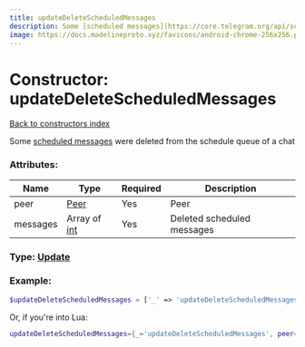 ```yaml
---
title: updateDeleteScheduledMessages
description: Some [scheduled messages](https://core.telegram.org/api/scheduled-messages) were deleted from the schedule queue of a chat
image: https://docs.madelineproto.xyz/favicons/android-chrome-256x256.png
---
```

# Constructor: updateDeleteScheduledMessages  
[Back to constructors index](index.md)



Some [scheduled messages](https://core.telegram.org/api/scheduled-messages) were deleted from the schedule queue of a chat

### Attributes:

| Name     |    Type       | Required | Description |
|----------|---------------|----------|-------------|
|peer|[Peer](../types/Peer.md) | Yes|Peer|
|messages|Array of [int](../types/int.md) | Yes|Deleted scheduled messages|



### Type: [Update](../types/Update.md)


### Example:

```php
$updateDeleteScheduledMessages = ['_' => 'updateDeleteScheduledMessages', 'peer' => Peer, 'messages' => [int, int]];
```  


Or, if you're into Lua:

```lua
updateDeleteScheduledMessages={_='updateDeleteScheduledMessages', peer=Peer, messages={int}}

```


